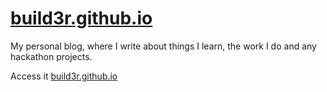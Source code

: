 # [build3r.github.io](https://build3r.github.io)
My personal blog, where I write about things I learn, the work I do and any hackathon projects.

Access it [build3r.github.io](https://build3r.github.io)
